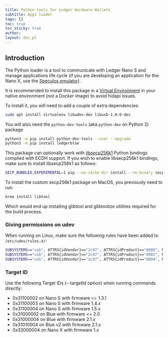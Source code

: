 ```yaml
---
title: Python tools for Ledger Hardware Wallets
subtitle: Apps loader
tags: []
toc: true
toc_sticky: true
author:
layout: doc_pl
---
```


## Introduction

The Python loader is a tool to communicate with Ledger Nano S and manage applications life cycle (if you are developing an application for the Nano X, use the [Speculos emulator](../../SP/index)).

It is recommended to install this package in a [Virtual Environment](http://docs.python-guide.org/en/latest/dev/virtualenvs/) in your native environment (not a Docker image) to avoid hidapi issues.

To install it, you will need to add a couple of extra dependencies:

``` bash
sudo apt install virtualenv libudev-dev libusb-1.0-0-dev
```

You will also need the `python-dev-tools` (aka `python-dev` on Python 2) package

``` bash
python3 -m pip install python-dev-tools --user --upgrade
python3 -m pip install ledgerblue
```

This package can optionally work with [libsecp256k1](https://github.com/ludbb/secp256k1-py) Python bindings compiled with ECDH support. If you wish to enable libsecp256k1 bindings, make sure to install libsecp256k1 as follows:

```bash
SECP_BUNDLED_EXPERIMENTAL=1 pip --no-cache-dir install --no-binary secp256k1 secp256k1
```

To install the custom secp256k1 package on MacOS, you previously need to run:
```bash
brew install libtool
```
Which would end up installing glibtool and glibtoolize utilities required for the build process.

### Giving permissions on udev

When running on Linux, make sure the following rules have been added to `/etc/udev/rules.d/`:

```bash
SUBSYSTEMS=="usb", ATTRS{idVendor}=="2c97", ATTRS{idProduct}=="0000", MODE="0660", TAG+="uaccess", TAG+="udev-acl" OWNER="<UNIX username>"
SUBSYSTEMS=="usb", ATTRS{idVendor}=="2c97", ATTRS{idProduct}=="0001", MODE="0660", TAG+="uaccess", TAG+="udev-acl" OWNER="<UNIX username>"
SUBSYSTEMS=="usb", ATTRS{idVendor}=="2c97", ATTRS{idProduct}=="0004", MODE="0660", TAG+="uaccess", TAG+="udev-acl" OWNER="<UNIX username>"
```

### Target ID

Use the following Target IDs (--targetId option) when running commands directly:

  * 0x31100002 on Nano S with firmware <= 1.3.1
  * 0x31100003 on Nano S with firmware 1.4.x
  * 0x31100004 on Nano S with firmware 1.5.x
  * 0x31000002 on Blue with firmware <= 2.0
  * 0x31000004 on Blue with firmware 2.1.x
  * 0x31010004 on Blue v2 with firmware 2.1.x
  * 0x33000004 on Nano X with firmware 1.x

